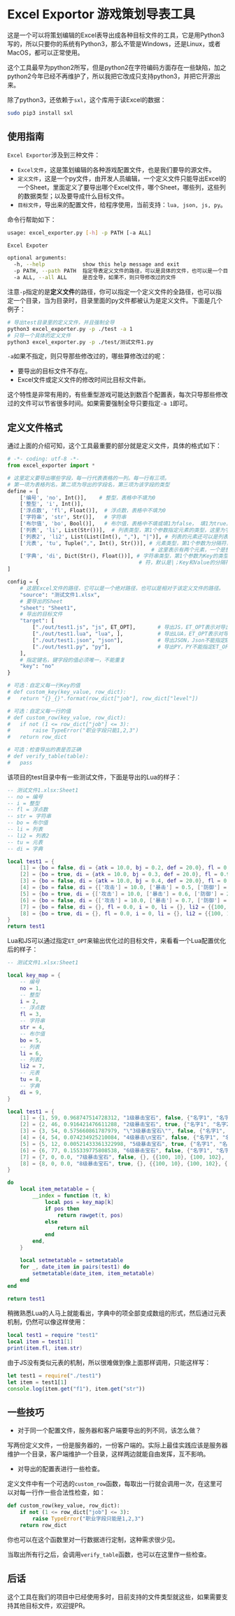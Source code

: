 # Excel Exportor 游戏策划导表工具

这是一个可以将策划编辑的Excel表导出成各种目标文件的工具，它是用Python3写的，所以只要你的系统有Python3，那么不管是Windows，还是Linux，或者MacOS，都可以正常使用。

这个工具最早为python2所写，但是python2在字符编码方面存在一些缺陷，加之python2今年已经不再维护了，所以我把它改成只支持python3，并把它开源出来。

除了python3，还依赖于`sxl`，这个库用于读Excel的数据：

```sh
sudo pip3 install sxl
```

## 使用指南

`Excel Exportor`涉及到三种文件：

- `Excel文件`，这是策划编辑的各种游戏配置文件，也是我们要导的源文件。
- `定义文件`，这是一个py文件，由开发人员编辑，一个定义文件只能导出Excel的一个Sheet，里面定义了要导出哪个Excel文件，哪个Sheet，哪些列，这些列的数据类型；以及要导成什么目标文件。
- `目标文件`，导出来的配置文件，给程序使用，当前支持：`lua, json, js, py`。

命令行帮助如下：

```sh
usage: excel_exporter.py [-h] -p PATH [-a ALL]

Excel Expoter

optional arguments:
  -h, --help            show this help message and exit
  -p PATH, --path PATH  指定导表定义文件的路径，可以是具体的文件，也可以是一个目录
  -a ALL, --all ALL     是否全导，如果不，则只导修改过的文件
```

注意`-p`指定的是**定义文件**的路径，你可以指定一个定义文件的全路径，也可以指定一个目录，当为目录时，目录里面的py文件都被认为是定义文件。下面是几个例子：

```sh
# 导出test目录里的定义文件，并且强制全导
python3 excel_exporter.py -p ./test -a 1
# 只导一个具体的定义文件
python3 excel_exporter.py -p ./test/测试文件1.py
```

`-a`如果不指定，则只导那些修改过的，哪些算修改过的呢：

- 要导出的目标文件不存在。
- Excel文件或定义文件的修改时间比目标文件新。

这个特性是非常有用的，有些重型游戏可能达到数百个配置表，每次只导那些修改过的文件可以节省很多时间。如果需要强制全导只要指定`-a 1`即可。

## 定义文件格式

通过上面的介绍可知，这个工具最重要的部分就是定义文件，具体的格式如下：

```py
# -*- coding: utf-8 -*-
from excel_exporter import *

# 这里定义要导出哪些字段，每一行代表表格的一列。每一行有三项。
# 第一项为表格列名，第二项为导出的字段名，第三项为该字段的类型
define = [
	['编号', 'no', Int()],  	# 整型，表格中不填为0
	['整型', 'i', Int()],   	
	['浮点数', 'fl', Float()],  # 浮点数，表格中不填为0
	['字符串', 'str', Str()],   # 字符串
	['布尔值', 'bo', Bool()],   # 布尔值，表格中不填或填1为false， 填1为true。
	['列表', 'li', List(Str())],  # 列表类型，第1个参数指定元素的类型，这里为字符串；第2个参数为分隔符，默认是|，这里为默认
	['列表2', 'li2', List(List(Int(), ","), "|")], # 列表的元素还可以是列表，这里展示了复杂类型的定义
	['元表', 'tu', Tuple(",", Int(), Str())], # 元素类型，第1个参数为分隔符，后面是每个元素的类型，
											  # 这里表示有两个元素，一个是整型，一个是字符串。
	['字典', 'di', Dict(Str(), Float())], # 字符串类型，第1个参数为Key的类型，第2个参数为Value的类型，第3个参数为KV对的分隔
										  # 符，默认是|；Key和Value的分隔符强制是:  一个例子： atk:100|def:20|bj:30
]

config = {
	# 这是Excel文件的路径，它可以是一个绝对路径，也可以是相对于该定义文件的路径。
	"source": "测试文件1.xlsx",
	# 要导出的Sheet
	"sheet": "Sheet1",
	# 导出的目标文件
	"target": [
		["./out/test1.js", "js", ET_OPT],		# 导出JS，ET_OPT表示对导出结构作优化，不指定则用简单的字典格式
		["./out/test1.lua", "lua", ],			# 导出LUA，ET_OPT表示对导出结构作优化，不指定则用简单的字典格式
		["./out/test1.json", "json"],			# 导出JSON，Json不能指定ET_OPT
		["./out/test1.py", "py"],				# 导出PY，PY不能指定ET_OPT
	],
	# 指定键名，键字段的值必须唯一，不能重复
	"key": "no"
}

# 可选：自定义每一行Key的值
# def custom_key(key_value, row_dict):
# 	return "{}_{}".format(row_dict["job"], row_dict["level"])

# 可选：自定义每一行的值
# def custom_row(key_value, row_dict):
# 	if not (1 <= row_dict["job"] <= 3):
# 		raise TypeError("职业字段只能1,2,3")
# 	return row_dict

# 可选：检查导出的表是否正确
# def verify_table(table):
# 	pass
```

该项目的test目录中有一些测试文件，下面是导出的Lua的样子：

```lua
-- 测试文件1.xlsx:Sheet1
-- no = 编号
-- i = 整型
-- fl = 浮点数
-- str = 字符串
-- bo = 布尔值
-- li = 列表
-- li2 = 列表2
-- tu = 元表
-- di = 字典

local test1 = {
	[1] = {bo = false, di = {atk = 10.0, bj = 0.2, def = 20.0}, fl = 0.968747514728312, i = 59, li = {"名字1", "名字2", "名字3"}, li2 = {{100, 10}, {100, 102}, {100, 103}}, no = 1, str = "1级暴击宝石", tu = {1, "苹果"}}, 
	[2] = {bo = true, di = {atk = 10.0, bj = 0.3, def = 20.0}, fl = 0.916421476611288, i = 46, li = {"名字1", "名字2", "名字4"}, li2 = {{100, 10}, {100, 102}, {100, 104}}, no = 2, str = "2级暴击宝石", tu = {2, "火龙果"}}, 
	[3] = {bo = false, di = {atk = 10.0, bj = 0.4, def = 20.0}, fl = 0.575660861787979, i = 54, li = {"名字1", "名字2", "名字5"}, li2 = {{100, 10}, {100, 102}, {100, 105}}, no = 3, str = "\"3级暴击宝石\"", tu = {2, "苹果"}}, 
	[4] = {bo = false, di = {['攻击'] = 10.0, ['暴击'] = 0.5, ['防御'] = 20.0}, fl = 0.074234925210084, i = 54, li = {"名字1", "名字2", "名字6"}, li2 = {{100, 10}, {100, 102}, {100, 106}}, no = 4, str = "4级暴击\n宝石", tu = {3, "火龙果"}}, 
	[5] = {bo = true, di = {['攻击'] = 10.0, ['暴击'] = 0.6, ['防御'] = 20.0}, fl = 0.00521433361322998, i = 12, li = {"名字1", "名字2", "名字7"}, li2 = {{100, 10}, {100, 102}, {100, 107}}, no = 5, str = "5级暴击宝石", tu = {3, "苹果"}}, 
	[6] = {bo = false, di = {['攻击'] = 10.0, ['暴击'] = 0.7, ['防御'] = 20.0}, fl = 0.155339775808538, i = 77, li = {"名字1", "名字2", "名字8"}, li2 = {{100, 10}, {100, 102}, {100, 108}}, no = 6, str = "6级暴击宝石", tu = {0, ""}}, 
	[7] = {bo = false, di = {}, fl = 0.0, i = 0, li = {}, li2 = {{100, 10}, {100, 102}, {100, 109}}, no = 7, str = "7级暴击宝石", tu = {0, ""}}, 
	[8] = {bo = true, di = {}, fl = 0.0, i = 0, li = {}, li2 = {{100, 10}, {100, 102}, {100, 110}}, no = 8, str = "8级暴击宝石", tu = {0, ""}}, 
}
return test1
```

Lua和JS可以通过指定`ET_OPT`来输出优化过的目标文件，来看看一个Lua配置优化后的样子：

```lua
-- 测试文件1.xlsx:Sheet1

local key_map = {
	-- 编号
	no = 1,
	-- 整型
	i = 2,
	-- 浮点数
	fl = 3,
	-- 字符串
	str = 4,
	-- 布尔值
	bo = 5,
	-- 列表
	li = 6,
	-- 列表2
	li2 = 7,
	-- 元表
	tu = 8,
	-- 字典
	di = 9,
}

local test1 = {
	[1] = {1, 59, 0.968747514728312, "1级暴击宝石", false, {"名字1", "名字2", "名字3"}, {{100, 10}, {100, 102}, {100, 103}}, {1, "苹果"}, {atk = 10.0, bj = 0.2, def = 20.0}}, 
	[2] = {2, 46, 0.916421476611288, "2级暴击宝石", true, {"名字1", "名字2", "名字4"}, {{100, 10}, {100, 102}, {100, 104}}, {2, "火龙果"}, {atk = 10.0, bj = 0.3, def = 20.0}}, 
	[3] = {3, 54, 0.575660861787979, "\"3级暴击宝石\"", false, {"名字1", "名字2", "名字5"}, {{100, 10}, {100, 102}, {100, 105}}, {2, "苹果"}, {atk = 10.0, bj = 0.4, def = 20.0}}, 
	[4] = {4, 54, 0.074234925210084, "4级暴击\n宝石", false, {"名字1", "名字2", "名字6"}, {{100, 10}, {100, 102}, {100, 106}}, {3, "火龙果"}, {['攻击'] = 10.0, ['暴击'] = 0.5, ['防御'] = 20.0}}, 
	[5] = {5, 12, 0.00521433361322998, "5级暴击宝石", true, {"名字1", "名字2", "名字7"}, {{100, 10}, {100, 102}, {100, 107}}, {3, "苹果"}, {['攻击'] = 10.0, ['暴击'] = 0.6, ['防御'] = 20.0}}, 
	[6] = {6, 77, 0.155339775808538, "6级暴击宝石", false, {"名字1", "名字2", "名字8"}, {{100, 10}, {100, 102}, {100, 108}}, {0, ""}, {['攻击'] = 10.0, ['暴击'] = 0.7, ['防御'] = 20.0}}, 
	[7] = {7, 0, 0.0, "7级暴击宝石", false, {}, {{100, 10}, {100, 102}, {100, 109}}, {0, ""}, {}}, 
	[8] = {8, 0, 0.0, "8级暴击宝石", true, {}, {{100, 10}, {100, 102}, {100, 110}}, {0, ""}, {}}, 
}

do
	local item_metatable = {
		__index = function (t, k)
			local pos = key_map[k]
			if pos then
				return rawget(t, pos)
			else
				return nil
			end
		end,
	}

	local setmetatable = setmetatable
	for _, date_item in pairs(test1) do
		setmetatable(date_item, item_metatable)
	end
end

return test1
```

稍微熟悉Lua的人马上就能看出，字典中的项全部变成数组的形式，然后通过元表机制，仍然可以像这样使用：

```lua
local test1 = require "test1"
local item = test1[1]
print(item.fl, item.str)
```

由于JS没有类似元表的机制，所以很难做到像上面那样调用，只能这样写：

```js
let test1 = require("./test1")
let item = test1[1]
console.log(item.get("f1"), item.get("str"))
```

## 一些技巧

- 对于同一个配置文件，服务器和客户端要导出的列不同，该怎么做？

写两份定义文件，一份是服务器的，一份客户端的。实际上最佳实践应该是服务器维护一个目录，客户端维护一个目录，这样两边就能自由发挥，互不影响。

- 对导出的配置表进行一些检查。

定义文件中有一个可选的`custom_row`函数，每取出一行就会调用一次，在这里可以对每一行作一些合法性检查，如：

```py
def custom_row(key_value, row_dict):
	if not (1 <= row_dict["job"] <= 3):
		raise TypeError("职业字段只能是1,2,3")
	return row_dict
```

你也可以在这个函数里对一行数据进行定制，这种需求很少见。

当取出所有行之后，会调用`verify_table`函数，也可以在这里作一些检查。

## 后话

这个工具在我们的项目中已经使用多时，目前支持的文件类型就这些，如果需要支持其他目标文件，欢迎提PR。








